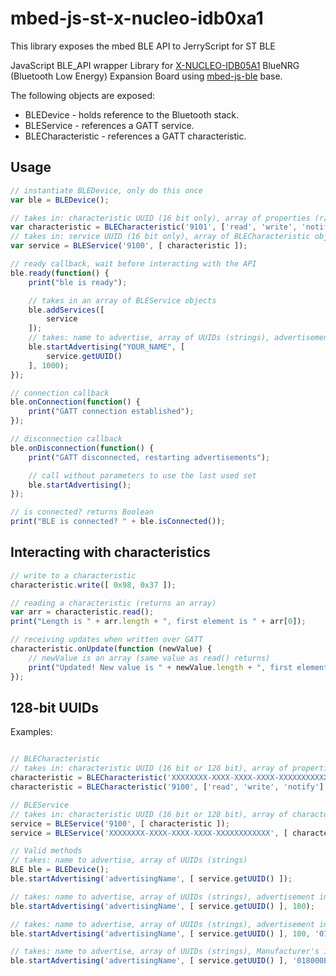 # mbed-js-st-x-nucleo-idb0xa1
This library exposes the mbed BLE API to JerryScript for ST BLE 

JavaScript BLE_API wrapper Library for [X-NUCLEO-IDB05A1](https://github.com/ARMmbed/ble-x-nucleo-idb0xa1) BlueNRG (Bluetooth Low Energy) Expansion Board using [mbed-js-ble](https://github.com/ARMmbed/mbed-js-ble) base.

The following objects are exposed:

* BLEDevice - holds reference to the Bluetooth stack.
* BLEService - references a GATT service.
* BLECharacteristic - references a GATT characteristic.

## Usage

```js
// instantiate BLEDevice, only do this once
var ble = BLEDevice();

// takes in: characteristic UUID (16 bit only), array of properties (r/w/n), data size
var characteristic = BLECharacteristic('9101', ['read', 'write', 'notify'], 1);
// takes in: service UUID (16 bit only), array of BLECharacteristic objects
var service = BLEService('9100', [ characteristic ]);

// ready callback, wait before interacting with the API
ble.ready(function() {
    print("ble is ready");

    // takes in an array of BLEService objects
    ble.addServices([
        service
    ]);
    // takes: name to advertise, array of UUIDs (strings), advertisement interval (default: 1000)
    ble.startAdvertising("YOUR_NAME", [
        service.getUUID()
    ], 1000);
});

// connection callback
ble.onConnection(function() {
    print("GATT connection established");
});

// disconnection callback
ble.onDisconnection(function() {
    print("GATT disconnected, restarting advertisements");

    // call without parameters to use the last used set
    ble.startAdvertising();
});

// is connected? returns Boolean
print("BLE is connected? " + ble.isConnected());
```

## Interacting with characteristics

```js
// write to a characteristic
characteristic.write([ 0x98, 0x37 ]);

// reading a characteristic (returns an array)
var arr = characteristic.read();
print("Length is " + arr.length + ", first element is " + arr[0]);

// receiving updates when written over GATT
characteristic.onUpdate(function (newValue) {
    // newValue is an array (same value as read() returns)
    print("Updated! New value is " + newValue.length + ", first element is " + newValue[0]);
});
```

## 128-bit UUIDs

Examples:

```js

// BLECharacteristic
// takes in: characteristic UUID (16 bit or 128 bit), array of properties (r/w/n), data size
characteristic = BLECharacteristic('XXXXXXXX-XXXX-XXXX-XXXX-XXXXXXXXXXXX', ['read', 'write', 'notify'], 1);
characteristic = BLECharacteristic('9100', ['read', 'write', 'notify'], 1);

// BLEService
// takes in: characteristic UUID (16 bit or 128 bit), array of characteristics
service = BLEService('9100', [ characteristic ]);
service = BLEService('XXXXXXXX-XXXX-XXXX-XXXX-XXXXXXXXXXXX', [ characteristic ]);

// Valid methods
// takes: name to advertise, array of UUIDs (strings)
BLE ble = BLEDevice();
ble.startAdvertising('advertisingName', [ service.getUUID() ]);

// takes: name to advertise, array of UUIDs (strings), advertisement interval (default: 1000),
ble.startAdvertising('advertisingName', [ service.getUUID() ], 100);

// takes: name to advertise, array of UUIDs (strings), advertisement interval (default: 1000), Manufacturer's info
ble.startAdvertising('advertisingName', [ service.getUUID() ], 100, '018000E00000');

// takes: name to advertise, array of UUIDs (strings), Manufacturer's info
ble.startAdvertising('advertisingName', [ service.getUUID() ], '018000E00000');

```
